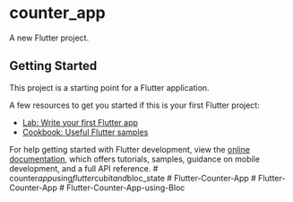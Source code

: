 # counter_app

A new Flutter project.

## Getting Started

This project is a starting point for a Flutter application.

A few resources to get you started if this is your first Flutter project:

- [Lab: Write your first Flutter app](https://docs.flutter.dev/get-started/codelab)
- [Cookbook: Useful Flutter samples](https://docs.flutter.dev/cookbook)

For help getting started with Flutter development, view the
[online documentation](https://docs.flutter.dev/), which offers tutorials,
samples, guidance on mobile development, and a full API reference.
#   c o u n t e r _ a p p _ u s i n g _ f l u t t e r _ c u b i t _ a n d _ b l o c _ s t a t e  
 #   F l u t t e r - C o u n t e r - A p p  
 #   F l u t t e r - C o u n t e r - A p p  
 #   F l u t t e r - C o u n t e r - A p p - u s i n g - B l o c  
 